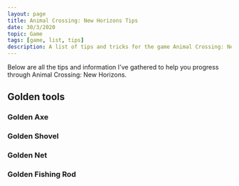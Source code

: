 ```yaml
---
layout: page
title: Animal Crossing: New Horizons Tips
date: 30/3/2020
topic: Game
tags: [game, list, tips]
description: A list of tips and tricks for the game Animal Crossing: New Horizons on the Nintendo Switch
---
```


Below are all the tips and information I've gathered to help you progress through Animal Crossing: New Horizons.

## Golden tools

### Golden Axe

### Golden Shovel

### Golden Net

### Golden Fishing Rod
